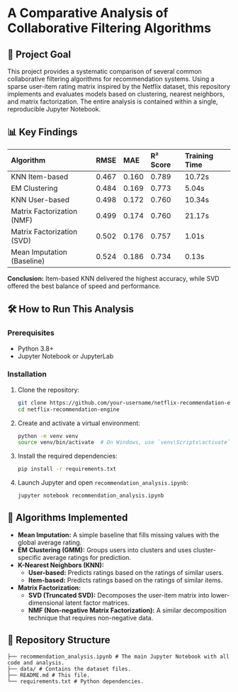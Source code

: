 # A Comparative Analysis of Collaborative Filtering Algorithms

## 🎯 Project Goal

This project provides a systematic comparison of several common collaborative filtering algorithms for recommendation systems. Using a sparse user-item rating matrix inspired by the Netflix dataset, this repository implements and evaluates models based on clustering, nearest neighbors, and matrix factorization. The entire analysis is contained within a single, reproducible Jupyter Notebook.

## 📊 Key Findings
| Algorithm | RMSE | MAE | R² Score | Training Time |
| :--- | :--- | :--- | :--- | :--- |
| KNN Item-based | 0.467 | 0.160 | 0.789 | 10.72s |
| EM Clustering | 0.484 | 0.169 | 0.773 | 5.04s |
| KNN User-based | 0.498 | 0.172 | 0.760 | 10.34s |
| Matrix Factorization (NMF) | 0.499 | 0.174 | 0.760 | 21.17s |
| Matrix Factorization (SVD) | 0.502 | 0.176 | 0.757 | 1.01s |
| Mean Imputation (Baseline) | 0.524 | 0.186 | 0.734 | 0.13s |

**Conclusion:** Item-based KNN delivered the highest accuracy, while SVD offered the best balance of speed and performance.

## 🛠️ How to Run This Analysis

### Prerequisites
- Python 3.8+
- Jupyter Notebook or JupyterLab

### Installation
1.  Clone the repository:
    ```bash
    git clone https://github.com/your-username/netflix-recommendation-engine.git
    cd netflix-recommendation-engine
    ```
2.  Create and activate a virtual environment:
    ```bash
    python -m venv venv
    source venv/bin/activate  # On Windows, use `venv\Scripts\activate`
    ```
3.  Install the required dependencies:
    ```bash
    pip install -r requirements.txt
    ```
4.  Launch Jupyter and open `recommendation_analysis.ipynb`:
    ```bash
    jupyter notebook recommendation_analysis.ipynb
    ```

## 🧠 Algorithms Implemented

- **Mean Imputation:** A simple baseline that fills missing values with the global average rating.
- **EM Clustering (GMM):** Groups users into clusters and uses cluster-specific average ratings for prediction.
- **K-Nearest Neighbors (KNN):**
  - **User-based:** Predicts ratings based on the ratings of similar users.
  - **Item-based:** Predicts ratings based on the ratings of similar items.
- **Matrix Factorization:**
  - **SVD (Truncated SVD):** Decomposes the user-item matrix into lower-dimensional latent factor matrices.
  - **NMF (Non-negative Matrix Factorization):** A similar decomposition technique that requires non-negative data.

## 📁 Repository Structure
```
├── recommendation_analysis.ipynb # The main Jupyter Notebook with all code and analysis.
├── data/ # Contains the dataset files.
├── README.md # This file.
└── requirements.txt # Python dependencies.
```